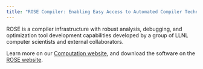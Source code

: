 ```yaml
---
title: "ROSE Compiler: Enabling Easy Access to Automated Compiler Technology"
---
```


ROSE is a compiler infrastructure with robust analysis, debugging, and optimization tool development capabilities developed by a group of LLNL computer scientists and external collaborators.

Learn more on our [Computation website](https://computation.llnl.gov/projects/rose-compiler), and download the software on the [ROSE website](http://rosecompiler.org/).
